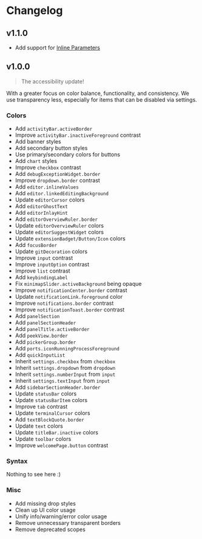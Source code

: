 # Changelog

## v1.1.0

- Add support for [Inline Parameters](https://marketplace.visualstudio.com/items?itemName=liamhammett.inline-parameters)

## v1.0.0

> The accessibility update!

With a greater focus on color balance, functionality, and consistency. We use transparency less, especially for items that can be disabled via settings.

### Colors

- Add `activityBar.activeBorder`
- Improve `activityBar.inactiveForeground` contrast
- Add banner styles
- Add secondary button styles
- Use primary/secondary colors for buttons
- Add `chart` styles
- Improve `checkbox` contrast
- Add `debugExceptionWidget.border`
- Improve `dropdown.border` contrast
- Add `editor.inlineValues`
- Add `editor.linkedEditingBackground`
- Update `editorCursor` colors
- Add `editorGhostText`
- Add `editorInlayHint`
- Add `editorOverviewRuler.border`
- Update `editorOverviewRuler` colors
- Update `editorSuggestWidget` colors
- Update `extensionBadget/Button/Icon` colors
- Add `focusBorder`
- Update `gitDecoration` colors
- Improve `input` contrast
- Improve `inputOption` contrast
- Improve `list` contrast
- Add `keybindingLabel`
- Fix `minimapSlider.activeBackground` being opaque
- Improve `notificationCenter.border` contrast
- Update `notificationLink.foreground` color
- Improve `notifications.border` contrast
- Improve `notificationToast.border` contrast
- Add `panelSection`
- Add `panelSectionHeader`
- Add `panelTitle.activeBorder`
- Add `peekView.border`
- Add `pickerGroup.border`
- Add `ports.iconRunningProcessForeground`
- Add `quickInputList`
- Inherit `settings.checkbox` from `checkbox`
- Inherit `settings.dropdown` from `dropdown`
- Inherit `settings.numberInput` from `input`
- Inherit `settings.textInput` from `input`
- Add `sidebarSectionHeader.border`
- Update `statusBar` colors
- Update `statusBarItem` colors
- Improve `tab` contrast
- Update `terminalCursor` colors
- Add `textBlockQuote.border`
- Update `text` colors
- Update `titleBar.inactive` colors
- Update `toolbar` colors
- Improve `welcomePage.button` contrast

### Syntax

Nothing to see here :)

### Misc

- Add missing drop styles
- Clean up UI color usage
- Unify info/warning/error color usage
- Remove unnecessary transparent borders
- Remove deprecated scopes
